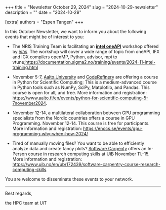 +++
title = "Newsletter October 29, 2024"
slug = "2024-10-29-newsletter"
description = ""
date = "2024-10-29"

[extra] 
authors = "Espen Tangen"
+++

In this October Newsletter, we want to inform you about the following events that might be of interest to you:

* The NRIS Training Team is facilitating an [**intel oneAPI**](https://www.intel.com/content/www/us/en/developer/tools/oneapi/overview.html) workshop offered by [*intel*](https://www.intel.com/content/www/us/en/homepage.html). The workshop will cover a wide range of topic from oneAPI, IFX and ICX compilers openMP, Python, advisor, mpi to vtune;<https://documentation.sigma2.no/training/events/2024-11-intel-training.html>

* November 5-7, [Aalto University](https://www.aalto.fi/en/services/science-it) and [CodeRefinery](https://coderefinery.org) are offering a course in Python for Scientific Computing; This is a medium-advanced course in Python tools such as NumPy, SciPy, Matplotlib, and Pandas. This course is open for all, and free. More information and registration: <https://www.aalto.fi/en/events/python-for-scientific-computing-5-7november2024>. 

* November 12-14, a multilateral collaboration between GPU programming specialists from the Nordic countries offers a course in GPU Programming. November 12-14. This course is free for participants. More information and registration: <https://enccs.se/events/gpu-programming-why-when-how-2024/>

* Tired of manually moving files? You want to be able to efficiently analyze data and create fancy plots? [Software Carpenty](https://software-carpentry.org) offers an In-Person course in research computing skills at UiB November 11.-15. More information and registration: <https://www.uib.no/en/ub/172439/software-carpentry-course-research-computing-skills>


You are welcome to disseminate these events to your network. 

---
Best regards,

the HPC team at UiT
